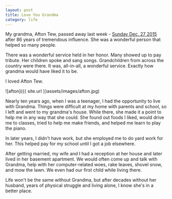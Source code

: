 ```yaml
---
layout: post
title: Love You Grandma
category: life
---
```


My grandma, Afton Tew, passed away last week - [Sunday Dec. 27 2015](http://www.legacy.com/obituaries/hjnews/obituary.aspx?n=afton-tew&pid=177092980&fhid=6864) after 86 years of tremendous influence. She was a wonderful person that helped so many people.

There was a wonderful service held in her honor. Many showed up to pay tribute. Her children spoke and sang songs. Grandchildren from across the country were there. It was, all-in-all, a wonderful service. Exactly how grandma would have liked it to be.

I loved Afton Tew.

![afton]({{ site.url }}assets/images/afton.jpg)

Nearly ten years ago, when I was a teenager, I had the opportunity to live with Grandma. Things were difficult at my home with parents and school, so I left and went to my grandma's house. While there, she made it a point to help me in any way that she could. She found out foods I liked, would drive me to classes, tried to help me make friends, and helped me learn to play the piano.

In later years, I didn't have work, but she employed me to do yard work for her. This helped pay for my school until I got a job elsewhere.

After getting married, my wife and I had a reception at her house and later lived in her basement apartment. We would often come up and talk with Grandma, help with her computer-related woes, rake leaves, shovel snow, and mow the lawn. We even had our first child while living there.

Life won't be the same without Grandma, but after decades without her husband, years of physical struggle and living alone, I know she's in a better place.